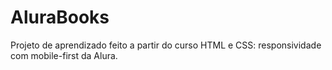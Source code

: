 # AluraBooks
Projeto de aprendizado feito a partir do curso HTML e CSS: responsividade com mobile-first da Alura.
